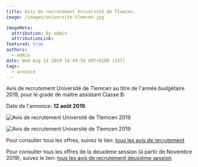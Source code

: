 ```yaml
---
title: Avis de recrutement Université de Tlemcen.
image: /images/universite-tlemcen.jpg

imageMeta:
  attribution: By admin
  attributionLink:
featured: true
authors:
  - admin
date: Wed Aug 14 2019 16:44:59 GMT+0100 (IST)
tags:
  - annonce
---
```


Avis de recrutement Université de Tlemcen au titre de l'année budgétaire 2019, pour le grade de maître assistant Classe B:

Date de l'annonce: **12 août 2019**.

![Avis de recrutement Université de Tlemcen 2019](/images/avis-de-recrutement-universite-tlemcen.jpg)

![Avis de recrutement Université de Tlemcen 2019](/images/avis-de-recrutement-universite-tlemcen-2.jpg)

Pour consulter tous les offres, suivez le lien: [tous les avis de recrutement](/tous_les_avis_de_recrutement_annee_budgetaire_2019/)

Pour consulter tous les offres de la deuxième session (à partir de Novembre 2019), suivez le lien: [tous les avis de recrutement deuxième session](/tous-les-avis-de-recrutement-mitre-assistant-classe-b-au-titre-de-l-annee-2019-deuxieme-session/)
